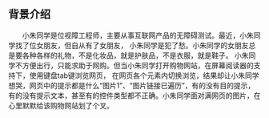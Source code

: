 ## 背景介绍

　　小朱同学是位视障工程师，主要从事互联网产品的无障碍测试。最近，小朱同学找了位女朋友，但自从有了女朋友，
小朱同学是犯了愁。小朱同学的女朋友总是要各种各样的礼物，不是化妆品，就是护肤品，不是衣服，就是鞋子。
小朱同学不方便出行，只能求助于网购。但当小朱同学打开购物网站，在屏幕阅读器的支持下，使用键盘tab键浏览网页，
在网页各个元素内切换浏览，结果却让小朱同学想哭，网页中的提示都是什么“图片1”、“图片链接已遍历”，有的没有目的提示，
有的没有提示文本，甚至有的控件类型都不正确。小朱同学面对满网页的图片，在心里默默给该购物网站划了个叉。
